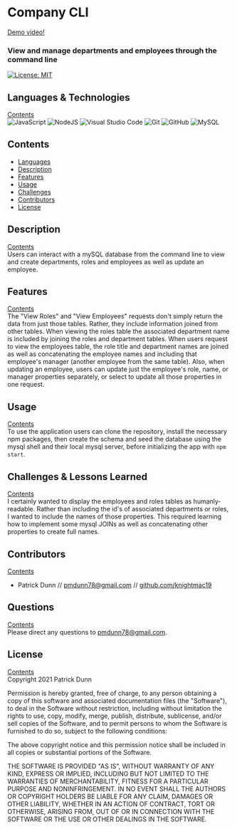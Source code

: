 # Company CLI

[Demo video!](https://drive.google.com/file/d/1GOCBRBQeBcHONkTgRCGuL8X9c20873kD/view?usp=sharing)

### View and manage departments and employees through the command line

[![License: MIT](https://img.shields.io/badge/License-MIT-yellow.svg)](https://opensource.org/licenses/MIT)

## <a id="languages"></a> Languages & Technologies

[Contents](#contents)  
<img alt="JavaScript" src="https://img.shields.io/badge/javascript-%23323330.svg?&style=for-the-badge&logo=javascript&logoColor=%23F7DF1E"/>
<img alt="NodeJS" src="https://img.shields.io/badge/node.js-%2343853D.svg?&style=for-the-badge&logo=node.js&logoColor=white"/>
<img alt="Visual Studio Code" src="https://img.shields.io/badge/VisualStudioCode-0078d7.svg?&style=for-the-badge&logo=visual-studio-code&logoColor=white"/>
<img alt="Git" src="https://img.shields.io/badge/git-%23F05033.svg?&style=for-the-badge&logo=git&logoColor=white"/>
<img alt="GitHub" src="https://img.shields.io/badge/github-%23121011.svg?&style=for-the-badge&logo=github&logoColor=white"/>
<img alt="MySQL" src="https://img.shields.io/badge/mysql-%2300f.svg?&style=for-the-badge&logo=mysql&logoColor=white"/>

## <a id="contents"></a> Contents

- [Languages](#languages)
- [Description](#description)
- [Features](#features)
- [Usage](#usage)
- [Challenges](#challenges)
- [Contributors](#contributors)
- [License](#license)

## <a id="description"></a> Description

[Contents](#contents)  
Users can interact with a mySQL database from the command line to view and create departments, roles and employees as well as update an employee.

## <a id="features"></a> Features

[Contents](#contents)  
The "View Roles" and "View Employees" requests don't simply return the data from just those tables. Rather, they include information joined from other tables. When viewing the roles table the associated department name is included by joining the roles and department tables. When users request to view the employees table, the role title and department names are joined as well as concatenating the employee names and including that employee's manager (another employee from the same table). Also, when updating an employee, users can update just the employee's role, name, or manager properties separately, or select to update all those properties in one request.

## <a id="usage"></a> Usage

[Contents](#contents)  
To use the application users can clone the repository, install the necessary npm packages, then create the schema and seed the database using the mysql shell and their local mysql server, before initializing the app with `npm start`.

## <a id="challenges"></a> Challenges & Lessons Learned

[Contents](#contents)  
I certainly wanted to display the employees and roles tables as humanly-readable. Rather than including the id's of associated departments or roles, I wanted to include the names of those properties. This required learning how to implement some mysql JOINs as well as concatenating other properties to create full names.

## <a id="contributors"></a> Contributors

[Contents](#contents)

- Patrick Dunn // [pmdunn78@gmail.com](mailto:pmdunn78@gmail.com) // [github.com/knightmac19](https://github.com/knightmac19)

## <a id="questions"></a> Questions

[Contents](#contents)  
Please direct any questions to [pmdunn78@gmail.com](mailto:pmdunn78@gmail.com).

## <a id="license"></a> License

[Contents](#contents)  
Copyright 2021 Patrick Dunn

Permission is hereby granted, free of charge, to any person obtaining a copy of this software and associated documentation files (the "Software"), to deal in the Software without restriction, including without limitation the rights to use, copy, modify, merge, publish, distribute, sublicense, and/or sell copies of the Software, and to permit persons to whom the Software is furnished to do so, subject to the following conditions:

The above copyright notice and this permission notice shall be included in all copies or substantial portions of the Software.

THE SOFTWARE IS PROVIDED "AS IS", WITHOUT WARRANTY OF ANY KIND, EXPRESS OR IMPLIED, INCLUDING BUT NOT LIMITED TO THE WARRANTIES OF MERCHANTABILITY, FITNESS FOR A PARTICULAR PURPOSE AND NONINFRINGEMENT. IN NO EVENT SHALL THE AUTHORS OR COPYRIGHT HOLDERS BE LIABLE FOR ANY CLAIM, DAMAGES OR OTHER LIABILITY, WHETHER IN AN ACTION OF CONTRACT, TORT OR OTHERWISE, ARISING FROM, OUT OF OR IN CONNECTION WITH THE SOFTWARE OR THE USE OR OTHER DEALINGS IN THE SOFTWARE.
